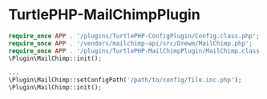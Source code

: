 TurtlePHP-MailChimpPlugin
======================

``` php
require_once APP . '/plugins/TurtlePHP-ConfigPlugin/Config.class.php';
require_once APP . '/vendors/mailchimp-api/src/Drewm/MailChimp.php';
require_once APP . '/plugins/TurtlePHP-MailChimpPlugin/MailChimp.class.php';
\Plugin\MailChimp::init();
```

``` php
...
\Plugin\MailChimp::setConfigPath('/path/to/config/file.inc.php');
\Plugin\MailChimp::init();
```
